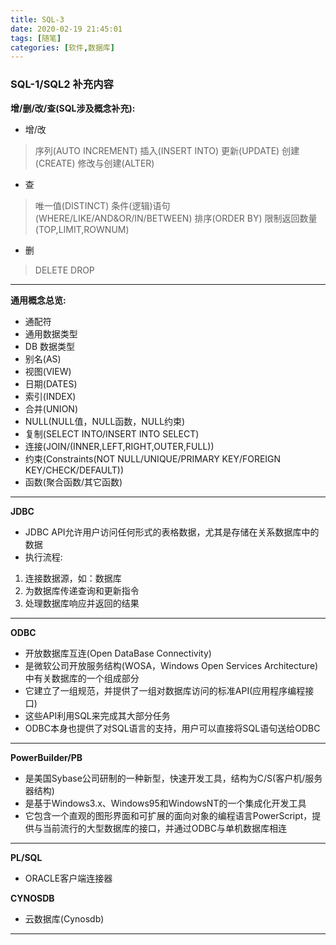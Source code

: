 ```yaml
---
title: SQL-3
date: 2020-02-19 21:45:01
tags: [随笔]
categories: [软件,数据库]
---
```


### SQL-1/SQL2 补充内容

**增/删/改/查(SQL涉及概念补充):**

* 增/改
> 序列(AUTO INCREMENT)
> 插入(INSERT INTO)
> 更新(UPDATE)
> 创建(CREATE)
> 修改与创建(ALTER)

* 查
> 唯一值(DISTINCT)
> 条件(逻辑)语句(WHERE/LIKE/AND&OR/IN/BETWEEN)
> 排序(ORDER BY)
> 限制返回数量(TOP,LIMIT,ROWNUM)

* 删
> DELETE
> DROP

---

**通用概念总览:**

* 通配符
* 通用数据类型
* DB 数据类型
* 别名(AS)
* 视图(VIEW)
* 日期(DATES)
* 索引(INDEX)
* 合并(UNION)
* NULL(NULL值，NULL函数，NULL约束)
* 复制(SELECT INTO/INSERT INTO SELECT)
* 连接(JOIN/(INNER,LEFT,RIGHT,OUTER,FULL))
* 约束(Constraints(NOT NULL/UNIQUE/PRIMARY KEY/FOREIGN KEY/CHECK/DEFAULT))
* 函数(聚合函数/其它函数)

---

**JDBC**
* JDBC API允许用户访问任何形式的表格数据，尤其是存储在关系数据库中的数据
* 执行流程:
1. 连接数据源，如：数据库
2. 为数据库传递查询和更新指令
3. 处理数据库响应并返回的结果

---

**ODBC**
* 开放数据库互连(Open DataBase Connectivity)
* 是微软公司开放服务结构(WOSA，Windows Open Services Architecture)中有关数据库的一个组成部分
* 它建立了一组规范，并提供了一组对数据库访问的标准API(应用程序编程接口)
* 这些API利用SQL来完成其大部分任务
* ODBC本身也提供了对SQL语言的支持，用户可以直接将SQL语句送给ODBC

---

**PowerBuilder/PB**
* 是美国Sybase公司研制的一种新型，快速开发工具，结构为C/S(客户机/服务器结构)
* 是基于Windows3.x、Windows95和WindowsNT的一个集成化开发工具
* 它包含一个直观的图形界面和可扩展的面向对象的编程语言PowerScript，提供与当前流行的大型数据库的接口，并通过ODBC与单机数据库相连

---

**PL/SQL**
* ORACLE客户端连接器

**CYNOSDB**
* 云数据库(Cynosdb)

---

